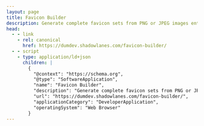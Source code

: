 ```yaml
---
layout: page
title: Favicon Builder
description: Generate complete favicon sets from PNG or JPEG images entirely in your browser
head:
  - - link
    - rel: canonical
      href: https://dumdev.shadowlanes.com/favicon-builder/
  - - script
    - type: application/ld+json
      children: |
        {
          "@context": "https://schema.org",
          "@type": "SoftwareApplication",
          "name": "Favicon Builder",
          "description": "Generate complete favicon sets from PNG or JPEG images entirely in your browser",
          "url": "https://dumdev.shadowlanes.com/favicon-builder/",
          "applicationCategory": "DeveloperApplication",
          "operatingSystem": "Web Browser"
        }
---
```


<script setup>
import FaviconBuilder from './FaviconBuilder.vue'
</script>

<FaviconBuilder />
